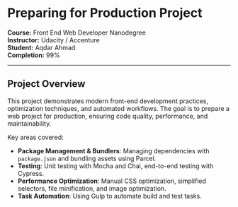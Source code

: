 # Preparing for Production Project

**Course:** Front End Web Developer Nanodegree  
**Instructor:** Udacity / Accenture  
**Student:** Aqdar Ahmad  
**Completion:** 99%  

---

## Project Overview

This project demonstrates modern front-end development practices, optimization techniques, and automated workflows. The goal is to prepare a web project for production, ensuring code quality, performance, and maintainability.  

Key areas covered:

- **Package Management & Bundlers**: Managing dependencies with `package.json` and bundling assets using Parcel.  
- **Testing**: Unit testing with Mocha and Chai, end-to-end testing with Cypress.  
- **Performance Optimization**: Manual CSS optimization, simplified selectors, file minification, and image optimization.  
- **Task Automation**: Using Gulp to automate build and test tasks. 
